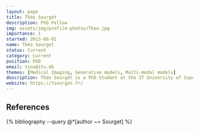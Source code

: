 ```yaml
---
layout: page
title: Théo Sourget
description: PhD Fellow
img: assets/img/profile-photos/Theo.jpg
importance: 1
started: 2013-08-01
name: Théo Sourget
status: Current
category: Current
position: PhD
email: tsou@itu.dk
themes: [Medical Imaging, Generative models, Multi-modal models]
description: Théo Sourget is a PhD Student at the IT University of Copenhagen working on the evaluation of machine learning algorithms and data quality. His background is in data science in general, but he specialised himself in medical image analysis with various project on both classification and segmentation. During these projects, he also explored data generation techniques with and without deep learning. Before joining ITU, he obtained a bachelor's degree in computer science and a master's degree in data science from the University of Rouen. He then worked as a Research Assistant in PURRlab and in the MICS laboratory at CentraleSupélec Paris on the robustness of AI in healthcare and the study of public medical datasets in research papers.
website: https://tsourget.fr/
---
```


References
----------
<div class="publications">
  {% bibliography --query @*[author ~= Sourget] %}
</div>
